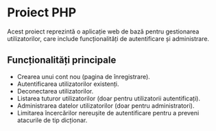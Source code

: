 # Proiect PHP

Acest proiect reprezintă o aplicație web de bază pentru gestionarea utilizatorilor, care include funcționalități de autentificare și administrare.

## Funcționalități principale
- Crearea unui cont nou (pagina de înregistrare).
- Autentificarea utilizatorilor existenți.
- Deconectarea utilizatorilor.
- Listarea tuturor utilizatorilor (doar pentru utilizatorii autentificați).
- Administrarea datelor utilizatorilor (doar pentru administratori).
- Limitarea încercărilor nereușite de autentificare pentru a preveni atacurile de tip dicționar.

